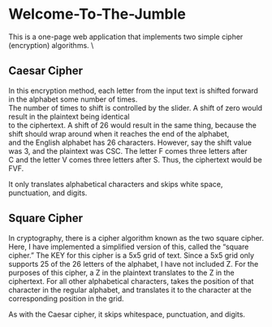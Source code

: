 # Welcome-To-The-Jumble
This is a one-page web application that implements two simple cipher (encryption) algorithms. \
## Caesar Cipher
In this encryption method, each letter from the input text is shifted forward in the alphabet some number of times.\
 The number of times to shift is controlled by the slider. A shift of zero would result in the plaintext being identical\
to the ciphertext. A shift of 26 would result in the same thing, because the shift should wrap around when it reaches the end of the alphabet,\
and the English alphabet has 26 characters. However, say the shift value was 3, and the plaintext was CSC. The letter F comes three letters after\
C and the letter V comes three letters after S. Thus, the ciphertext would be FVF.

It only translates alphabetical characters and skips white space, punctuation, and digits.

## Square Cipher
In cryptography, there is a cipher algorithm known as the two square cipher. Here, I have implemented a simplified version of this, called the “square cipher.”
The KEY for this cipher is a 5x5 grid of text. Since a 5x5 grid only supports 25 of the 26 letters of the alphabet, I have not included Z. For the purposes of this cipher, a Z in the plaintext translates to the Z in the ciphertext. For all other alphabetical characters, takes the position of that character in the regular alphabet, and translates it to the character at the corresponding position in the grid.

As with the Caesar cipher, it skips whitespace, punctuation, and digits.
